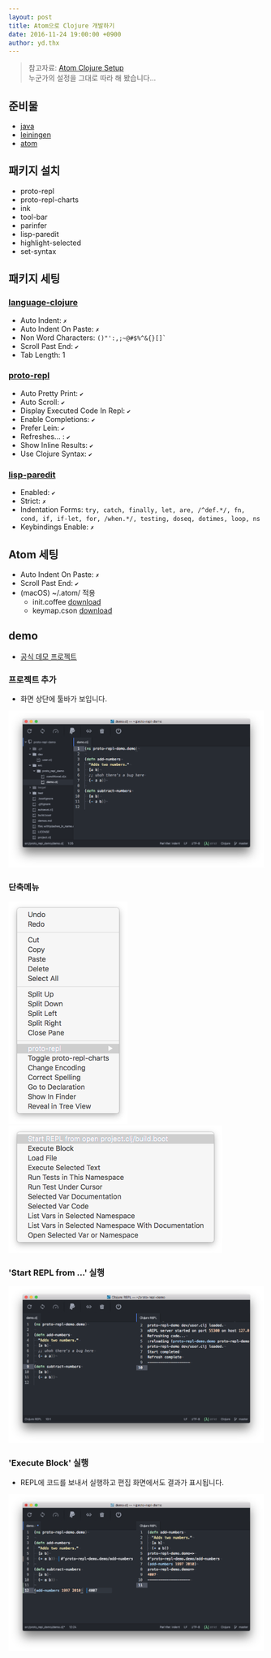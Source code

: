 ```yaml
---
layout: post
title: Atom으로 Clojure 개발하기
date: 2016-11-24 19:00:00 +0900
author: yd.thx
---
```


> 참고자료: [Atom Clojure Setup](https://gist.github.com/jasongilman/d1f70507bed021b48625)  
> 누군가의 설정을 그대로 따라 해 봤습니다...

## 준비물
- [java](http://www.oracle.com/technetwork/java/javase/downloads/index.html)
- [leiningen](http://leiningen.org/)
- [atom](https://atom.io/)

## 패키지 설치
- proto-repl
- proto-repl-charts
- ink
- tool-bar
- parinfer
- lisp-paredit
- highlight-selected
- set-syntax

## 패키지 세팅

### [language-clojure](https://gist.github.com/jasongilman/d1f70507bed021b48625#language-clojure)

+ Auto Indent: `✗`
+ Auto Indent On Paste: `✗`
+ Non Word Characters: `` ()"':,;~@#$%^&{}[]` ``
+ Scroll Past End: `✔︎`
+ Tab Length: 1


### [proto-repl](https://gist.github.com/jasongilman/d1f70507bed021b48625#proto-repl)

+ Auto Pretty Print: `✔︎`
+ Auto Scroll: `✔︎`
+ Display Executed Code In Repl: `✔︎`
+ Enable Completions: `✔︎`
+ Prefer Lein: `✔︎`
+ Refreshes... : `✔︎`
+ Show Inline Results: `✔︎`
+ Use Clojure Syntax: `✔︎`

 
### [lisp-paredit](https://gist.github.com/jasongilman/d1f70507bed021b48625#lisp-paredit)
+ Enabled: `✔︎`
+ Strict: `✗`
+ Indentation Forms: `` try, catch, finally, let, are, /^def.*/, fn, cond, if, if-let, for, /when.*/, testing, doseq, dotimes, loop, ns ``
+ Keybindings Enable: `✗`

## Atom 세팅
+ Auto Indent On Paste: `✗`
+ Scroll Past End: `✔︎`
+ (macOS) ~/.atom/ 적용 
    + init.coffee [download](https://gist.githubusercontent.com/jasongilman/d1f70507bed021b48625/raw/08feba06ce68faccfd44e4b7ee683e09879bd2f8/init.coffee) 
    + keymap.cson [download](https://gist.githubusercontent.com/jasongilman/d1f70507bed021b48625/raw/08feba06ce68faccfd44e4b7ee683e09879bd2f8/keymap.cson)

## demo

+ [공식 데모 프로젝트](https://github.com/jasongilman/proto-repl-demo)

### 프로젝트 추가
+ 화면 상단에 툴바가 보입니다.

![init](/assets/atom01.png)

### 단축메뉴

![menu](/assets/atom02.png)
![menu](/assets/atom03.png)

### 'Start REPL from ...' 실행

![repl](/assets/atom04.png)

### 'Execute Block' 실행
+ REPL에 코드를 보내서 실행하고 편집 화면에서도 결과가 표시됩니다.

![exec](/assets/atom05.png)







